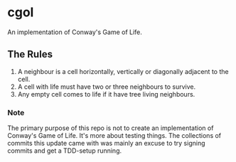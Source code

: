# cgol #
An implementation of Conway's Game of Life.
## The Rules ##
1. A neighbour is a cell horizontally, vertically or diagonally adjacent to the cell.
1. A cell with life must have two or three neighbours to survive.
1. Any empty cell comes to life if it have tree living neighbours.


### Note ###
The primary purpose of this repo is not to create an implementation of Conway's Game of Life. It's more about testing things. The collections of commits this update came with was mainly an excuse to try signing commits and get a TDD-setup running.